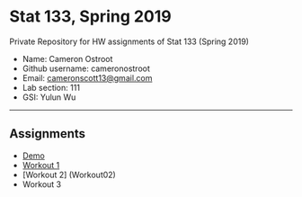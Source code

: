 # Stat 133, Spring 2019

Private Repository for HW assignments of Stat 133 (Spring 2019)

- Name: Cameron Ostroot
- Github username: cameronostroot
- Email: cameronscott13@gmail.com
- Lab section: 111
- GSI: Yulun Wu

-----

## Assignments

- [Demo](demo)
- [Workout 1](workout1)
- [Workout 2] (Workout02)
- Workout 3


